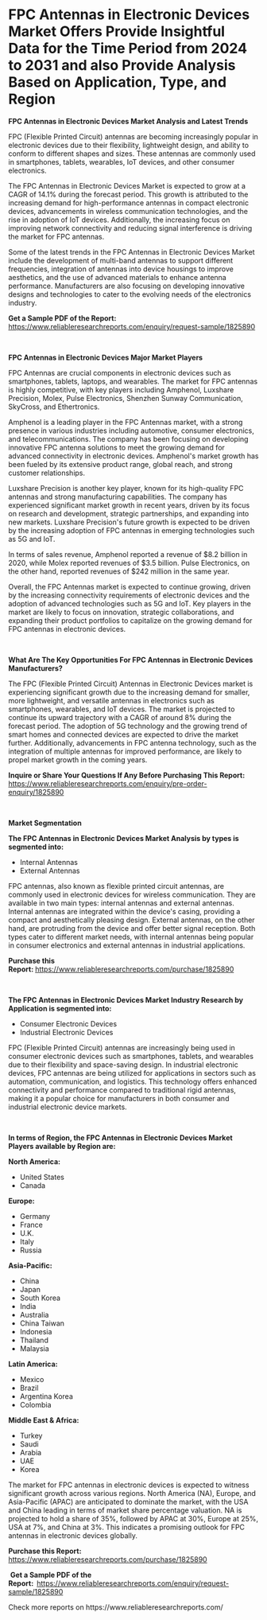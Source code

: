 <p><h1>FPC Antennas in Electronic Devices Market Offers Provide Insightful Data for the Time Period from 2024 to 2031 and also Provide Analysis Based on Application, Type, and Region</h1></p><p><strong>FPC Antennas in Electronic Devices Market Analysis and Latest Trends</strong></p>
<p><p>FPC (Flexible Printed Circuit) antennas are becoming increasingly popular in electronic devices due to their flexibility, lightweight design, and ability to conform to different shapes and sizes. These antennas are commonly used in smartphones, tablets, wearables, IoT devices, and other consumer electronics.</p><p>The FPC Antennas in Electronic Devices Market is expected to grow at a CAGR of 14.1% during the forecast period. This growth is attributed to the increasing demand for high-performance antennas in compact electronic devices, advancements in wireless communication technologies, and the rise in adoption of IoT devices. Additionally, the increasing focus on improving network connectivity and reducing signal interference is driving the market for FPC antennas.</p><p>Some of the latest trends in the FPC Antennas in Electronic Devices Market include the development of multi-band antennas to support different frequencies, integration of antennas into device housings to improve aesthetics, and the use of advanced materials to enhance antenna performance. Manufacturers are also focusing on developing innovative designs and technologies to cater to the evolving needs of the electronics industry.</p></p>
<p><strong>Get a Sample PDF of the Report:&nbsp;</strong> <a href="https://www.reliableresearchreports.com/enquiry/request-sample/1825890">https://www.reliableresearchreports.com/enquiry/request-sample/1825890</a></p>
<p>&nbsp;</p>
<p><strong>FPC Antennas in Electronic Devices Major Market Players</strong></p>
<p><p>FPC Antennas are crucial components in electronic devices such as smartphones, tablets, laptops, and wearables. The market for FPC antennas is highly competitive, with key players including Amphenol, Luxshare Precision, Molex, Pulse Electronics, Shenzhen Sunway Communication, SkyCross, and Ethertronics.</p><p>Amphenol is a leading player in the FPC Antennas market, with a strong presence in various industries including automotive, consumer electronics, and telecommunications. The company has been focusing on developing innovative FPC antenna solutions to meet the growing demand for advanced connectivity in electronic devices. Amphenol's market growth has been fueled by its extensive product range, global reach, and strong customer relationships.</p><p>Luxshare Precision is another key player, known for its high-quality FPC antennas and strong manufacturing capabilities. The company has experienced significant market growth in recent years, driven by its focus on research and development, strategic partnerships, and expanding into new markets. Luxshare Precision's future growth is expected to be driven by the increasing adoption of FPC antennas in emerging technologies such as 5G and IoT.</p><p>In terms of sales revenue, Amphenol reported a revenue of $8.2 billion in 2020, while Molex reported revenues of $3.5 billion. Pulse Electronics, on the other hand, reported revenues of $242 million in the same year.</p><p>Overall, the FPC Antennas market is expected to continue growing, driven by the increasing connectivity requirements of electronic devices and the adoption of advanced technologies such as 5G and IoT. Key players in the market are likely to focus on innovation, strategic collaborations, and expanding their product portfolios to capitalize on the growing demand for FPC antennas in electronic devices.</p></p>
<p>&nbsp;</p>
<p><strong>What Are The Key Opportunities For FPC Antennas in Electronic Devices Manufacturers?</strong></p>
<p><p>The FPC (Flexible Printed Circuit) Antennas in Electronic Devices market is experiencing significant growth due to the increasing demand for smaller, more lightweight, and versatile antennas in electronics such as smartphones, wearables, and IoT devices. The market is projected to continue its upward trajectory with a CAGR of around 8% during the forecast period. The adoption of 5G technology and the growing trend of smart homes and connected devices are expected to drive the market further. Additionally, advancements in FPC antenna technology, such as the integration of multiple antennas for improved performance, are likely to propel market growth in the coming years.</p></p>
<p><strong>Inquire or Share Your Questions If Any Before Purchasing This Report:</strong> <a href="https://www.reliableresearchreports.com/enquiry/pre-order-enquiry/1825890">https://www.reliableresearchreports.com/enquiry/pre-order-enquiry/1825890</a></p>
<p>&nbsp;</p>
<p><strong>Market Segmentation</strong></p>
<p><strong>The FPC Antennas in Electronic Devices Market Analysis by types is segmented into:</strong></p>
<p><ul><li>Internal Antennas</li><li>External Antennas</li></ul></p>
<p><p>FPC antennas, also known as flexible printed circuit antennas, are commonly used in electronic devices for wireless communication. They are available in two main types: internal antennas and external antennas. Internal antennas are integrated within the device's casing, providing a compact and aesthetically pleasing design. External antennas, on the other hand, are protruding from the device and offer better signal reception. Both types cater to different market needs, with internal antennas being popular in consumer electronics and external antennas in industrial applications.</p></p>
<p><strong>Purchase this Report:&nbsp;</strong><a href="https://www.reliableresearchreports.com/purchase/1825890">https://www.reliableresearchreports.com/purchase/1825890</a></p>
<p>&nbsp;</p>
<p><strong>The FPC Antennas in Electronic Devices Market Industry Research by Application is segmented into:</strong></p>
<p><ul><li>Consumer Electronic Devices</li><li>Industrial Electronic Devices</li></ul></p>
<p><p>FPC (Flexible Printed Circuit) antennas are increasingly being used in consumer electronic devices such as smartphones, tablets, and wearables due to their flexibility and space-saving design. In industrial electronic devices, FPC antennas are being utilized for applications in sectors such as automation, communication, and logistics. This technology offers enhanced connectivity and performance compared to traditional rigid antennas, making it a popular choice for manufacturers in both consumer and industrial electronic device markets.</p></p>
<p>&nbsp;</p>
<p><strong>In terms of Region, the FPC Antennas in Electronic Devices Market Players available by Region are:</strong></p>
<p>
    <p> <strong> North America: </strong>
        <ul>
            <li>United States</li>
            <li>Canada</li>
        </ul>
        </p> 
    <p> <strong> Europe: </strong>
        <ul>
            <li>Germany</li>
            <li>France</li>
            <li>U.K.</li>
            <li>Italy</li>
            <li>Russia</li>
        </ul>
        </p> 
    <p> <strong> Asia-Pacific: </strong>
        <ul>
            <li>China</li>
            <li>Japan</li>
            <li>South Korea</li>
            <li>India</li>
            <li>Australia</li>
            <li>China Taiwan</li>
            <li>Indonesia</li>
            <li>Thailand</li>
            <li>Malaysia</li>
        </ul>
        </p> 
    <p> <strong> Latin America: </strong>
        <ul>
            <li>Mexico</li>
            <li>Brazil</li>
            <li>Argentina Korea</li>
            <li>Colombia</li>
        </ul>
        </p> 
    <p> <strong> Middle East & Africa: </strong>
        <ul>
            <li>Turkey</li>
            <li>Saudi</li>
            <li>Arabia</li>
            <li>UAE</li>
            <li>Korea</li>
        </ul>
    </p>
    </p>
<p><p>The market for FPC antennas in electronic devices is expected to witness significant growth across various regions. North America (NA), Europe, and Asia-Pacific (APAC) are anticipated to dominate the market, with the USA and China leading in terms of market share percentage valuation. NA is projected to hold a share of 35%, followed by APAC at 30%, Europe at 25%, USA at 7%, and China at 3%. This indicates a promising outlook for FPC antennas in electronic devices globally.</p></p>
<p><strong>Purchase this Report: </strong><a href="https://www.reliableresearchreports.com/purchase/1825890">https://www.reliableresearchreports.com/purchase/1825890</a></p>
<p>&nbsp;<strong>Get a Sample PDF of the Report:&nbsp;&nbsp;</strong><a href="https://www.reliableresearchreports.com/enquiry/request-sample/1825890">https://www.reliableresearchreports.com/enquiry/request-sample/1825890</a></p>
<p><strong></strong></p>
<p>Check more reports on https://www.reliableresearchreports.com/</p>